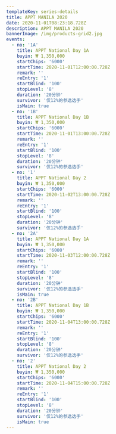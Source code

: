 ```yaml
---
templateKey: series-details
title: APPT MANILA 2020
date: 2020-11-01T08:23:18.728Z
description: APPT MANILA 2020
bannerImage: /img/products-grid2.jpg
events:
  - no: '1A'
    title: APPT National Day 1A
    buyin: ₩ 1,350,000
    startChips: '6000'
    startTime: 2020-11-01T12:00:00.728Z
    remark: ''
    reEntry: '1'
    startBlind: '100'
    stopLevel: '8'
    duration: '20分钟'
    survivor: '仅12%的参选选手' 
    isMain: true
  - no: '1B'
    title: APPT National Day 1B
    buyin: ₩ 1,350,000
    startChips: '6000'
    startTime: 2020-11-01T13:00:00.728Z
    remark: ''
    reEntry: '1'
    startBlind: '100'
    stopLevel: '8'
    duration: '20分钟'
    survivor: '仅12%的参选选手' 
  - no: '1'
    title: APPT National Day 2
    buyin: ₩ 1,350,000
    startChips: '6000'
    startTime: 2020-11-02T13:00:00.728Z
    remark: ''
    reEntry: '1'
    startBlind: '100'
    stopLevel: '8'
    duration: '20分钟'
    survivor: '仅12%的参选选手' 
  - no: '2A'
    title: APPT National Day 1A
    buyin: ₩ 1,350,000
    startChips: '6000'
    startTime: 2020-11-03T12:00:00.728Z
    remark: ''
    reEntry: '1'
    startBlind: '100'
    stopLevel: '8'
    duration: '20分钟'
    survivor: '仅12%的参选选手' 
    isMain: true
  - no: '2B'
    title: APPT National Day 1B
    buyin: ₩ 1,350,000
    startChips: '6000'
    startTime: 2020-11-04T13:00:00.728Z
    remark: ''
    reEntry: '1'
    startBlind: '100'
    stopLevel: '8'
    duration: '20分钟'
    survivor: '仅12%的参选选手' 
  - no: '2'
    title: APPT National Day 2
    buyin: ₩ 1,350,000
    startChips: '6000'
    startTime: 2020-11-04T15:00:00.728Z
    remark: ''
    reEntry: '1'
    startBlind: '100'
    stopLevel: '8'
    duration: '20分钟'
    survivor: '仅12%的参选选手' 
    isMain: true
---
```

